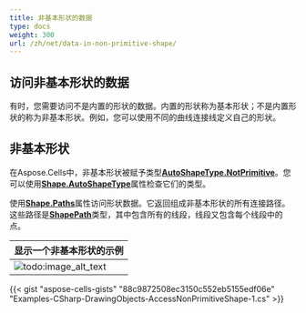 ```yaml
---
title: 非基本形状的数据
type: docs
weight: 300
url: /zh/net/data-in-non-primitive-shape/
---
```


## **访问非基本形状的数据**

有时，您需要访问不是内置的形状的数据。内置的形状称为基本形状；不是内置形状的称为非基本形状。例如，您可以使用不同的曲线连接线定义自己的形状。

## **非基本形状**

在Aspose.Cells中，非基本形状被赋予类型[**AutoShapeType.NotPrimitive**](https://reference.aspose.com/cells/net/aspose.cells.drawing/autoshapetype)。您可以使用[**Shape.AutoShapeType**](https://reference.aspose.com/cells/net/aspose.cells.drawing/shape/properties/autoshapetype)属性检查它们的类型。

使用[**Shape.Paths**](https://reference.aspose.com/cells/net/aspose.cells.drawing/shape/properties/paths)属性访问形状数据。它返回组成非基本形状的所有连接路径。这些路径是[**ShapePath**](https://reference.aspose.com/cells/net/aspose.cells.drawing/shapepath)类型，其中包含所有的线段，线段又包含每个线段中的点。

|**显示一个非基本形状的示例**|
| :- |
|![todo:image_alt_text](data-in-non-primitive-shape_1.jpg)|

{{< gist "aspose-cells-gists" "88c9872508ec3150c552eb5155edf06e" "Examples-CSharp-DrawingObjects-AccessNonPrimitiveShape-1.cs" >}}
